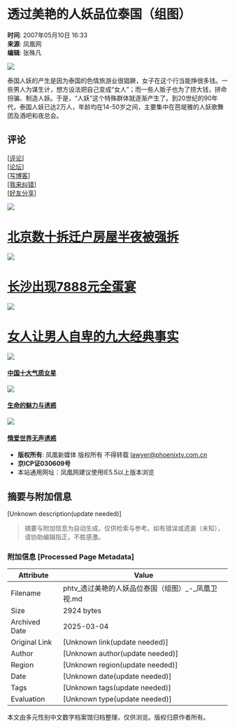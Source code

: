 # 透过美艳的人妖品位泰国（组图）

**时间**: 2007年05月10日 16:33  
**来源**: 凤凰网  
**编辑**: 张殊凡  

![](http://img.ifeng.com/res/200705/0510_99433.jpg)

泰国人妖的产生是因为泰国的色情旅游业很猖獗，女子在这个行当能挣很多钱。一些男人为谋生计，想方设法把自己变成“女人”；而一些人贩子也为了捞大钱，拼命拐骗、制造人妖。于是，“人妖”这个特殊群体就逐渐产生了。到20世纪的90年代，泰国人妖已达2万人，年龄均在14-50岁之间，主要集中在芭堤雅的人妖歌舞团及酒吧和夜总会。

## 评论
\[[评论](http://cmt.ifeng.com/viewcmts.do?chId=45&docId=115740&docName=%e9%80%8f%e8%bf%87%e7%be%8e%e8%89%b3%e7%9a%84%e4%ba%ba%e5%a6%96%e5%93%81%e4%bd%8d%e6%b3%b0%e5%9b%bd%ef%bc%88%e7%bb%84%e5%9b%be%ef%bc%89&docUrl=http%3a%2f%2fphtv.ifeng.com%2fphinfo%2f200705%2f0510_45_115740.shtml)\]  
\[[论坛](http://bbs.ifeng.com)\]  
\[[写博客](http://blog.ifeng.com/blogthis.asp?docUrl=http%3a%2f%2fphtv.ifeng.com%2fphinfo%2f200705%2f0510_45_115740.shtml&flag=1)\]  
\[[我来纠错](http://space.ifeng.com/pollet/find_mistake.jsp?docUrl=http%3a%2f%2fphtv.ifeng.com%2fphinfo%2f200705%2f0510_45_115740.shtml&docName=%e9%80%8f%e8%bf%87%e7%be%8e%e8%89%b3%e7%9a%84%e4%ba%ba%e5%a6%96%e5%93%81%e4%bd%8d%e6%b3%b0%e5%9b%bd%ef%bc%88%e7%bb%84%e5%9b%be%ef%bc%89)\]  
\[[好友分享](http://space.ifeng.com/pollet/recmd_friend.jsp?docUrl=http%3a%2f%2fphtv.ifeng.com%2fphinfo%2f200705%2f0510_45_115740.shtml&docName=%e9%80%8f%e8%bf%87%e7%be%8e%e8%89%b3%e7%9a%84%e4%ba%ba%e5%a6%96%e5%93%81%e4%bd%8d%e6%b3%b0%e5%9b%bd%ef%bc%88%e7%bb%84%e5%9b%be%ef%bc%89)\]

![](http://img.ifeng.com/tres/news/0510019.jpg)  
# [北京数十拆迁户房屋半夜被强拆](http://news.ifeng.com/society/1/200705/0510_343_115195.shtml)  
![](http://img.ifeng.com/tres/news/0510020.jpg)  
# [长沙出现7888元全蛋宴](http://news.ifeng.com/society/4/200705/0510_346_115258.shtml)  
![](http://img.ifeng.com/tres/news/0509_98612.jpg)  
# [女人让男人自卑的九大经典事实](http://18x.ifeng.com/18x/qg/200705/0509_91_114816.shtml)  

![](http://img.ifeng.com/tres/bbs/liuwl20070510-dc.jpg)  
#### [中国十大气质女星](http://bbs.ifeng.com/fhbbs/viewthread.php?tid=2465359)  
![](http://img.ifeng.com/tres/blog/05093.jpg)  
#### [生命的魅力与诱惑](http://blog.ifeng.com/index.php/uid_719332_action_viewspace_itemid_800352)  
![](http://img.ifeng.com/tres/18x/W020070508428805698719.jpg)  
#### [情爱世界无声诱惑](http://18x.ifeng.com/18x/jq/200705/0509_90_114826.shtml)  

* **版权所有**: 凤凰新媒体 版权所有 不得转载 [lawyer@phoenixtv.com.cn](mailto:lawyer@phoenixtv.com.cn)  
* **京ICP证030609号**  
* 本站通用网址：凤凰网建议使用IE5.5以上版本浏览
<!-- tcd_original_link http://phtv.ifeng.com/phinfo/200705/0510_45_115740_3.shtml -->


## 摘要与附加信息

<!-- tcd_abstract -->
[Unknown description(update needed)]
<!-- tcd_abstract_end -->

> 摘要与附加信息为自动生成，仅供检索与参考。如有错误或遗漏（未知），请协助编辑指正，不胜感激。

### 附加信息 [Processed Page Metadata]

| Attribute       | Value                                  |
|-----------------|----------------------------------------|
| Filename        | phtv_透过美艳的人妖品位泰国（组图）_-_凤凰卫视.md                             |
| Size            | 2924 bytes                           |
| Archived Date   | 2025-03-04                             |
| Original Link   | [Unknown link(update needed)]                       |
| Author          | [Unknown author(update needed)]                               |
| Region          | [Unknown region(update needed)]                               |
| Date            | [Unknown date(update needed)]                                 |
| Tags            | [Unknown tags(update needed)]                                 |
| Evaluation            | [Unknown type(update needed)]                                 |
<!-- tcd_table_end -->

本文由多元性别中文数字档案馆归档整理，仅供浏览。版权归原作者所有。
